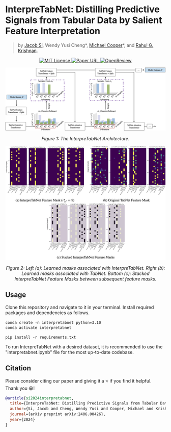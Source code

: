 # InterpreTabNet: Distilling Predictive Signals from Tabular Data by Salient Feature Interpretation
> by [Jacob Si](https://jacobyhsi.github.io/), Wendy Yusi Cheng*, [Michael Cooper](https://michaeljohncooper.com/)*, and [Rahul G. Krishnan](https://www.cs.toronto.edu/~rahulgk/).

<p align="center">
  <a href="https://github.com/jacobyhsi/InterpreTabNet/blob/main/LICENSE">
    <img alt="MIT License" src="https://img.shields.io/badge/License-MIT-yellow.svg">
  </a>
  <a href="https://arxiv.org/abs/2406.00426">
    <img alt="Paper URL" src="https://img.shields.io/badge/arxiv-2406.00426-blue">
  </a>
  <a href="https://openreview.net/forum?id=or8BQ4ohGb">
    <img alt="OpenReview" src="https://img.shields.io/badge/review-OpenReview-red">
  </a>
</p>

<div align="center">
  <img src="images/interpretabnet.png" alt="Model Logo" width="800" style="margin-left:'auto' margin-right:'auto' display:'block'"/>
  <p><em>Figure 1: The InterpreTabNet Architecture.</em>
</div>

<div align="center">
  <img src="images/interpretabnet_masks.png" alt="Model Logo" width="800" style="margin-left:'auto' margin-right:'auto' display:'block'"/>
  <p><em>Figure 2: Left (a): Learned masks associated with InterpreTabNet. Right (b): Learned masks associated with TabNet. Bottom (c): Stacked InterpreTabNet Feature Masks between subsequent feature masks.</em>
</div>

## Usage

Clone this repository and navigate to it in your terminal. Install required packages and dependencies as follows.

```
conda create -n interpretabnet python=3.10
conda activate interpretabnet
```

```
pip install -r requirements.txt
```

To run InterpreTabNet with a desired dataset, it is recommended to use the "interpretabnet.ipynb" file for the most up-to-date codebase.

## Citation
Please consider citing our paper and giving it a :star: if you find it helpful. Thank you :grinning:!
```bibtex
@article{si2024interpretabnet,
  title={InterpreTabNet: Distilling Predictive Signals from Tabular Data by Salient Feature Interpretation},
  author={Si, Jacob and Cheng, Wendy Yusi and Cooper, Michael and Krishnan, Rahul G},
  journal={arXiv preprint arXiv:2406.00426},
  year={2024}
}
```
